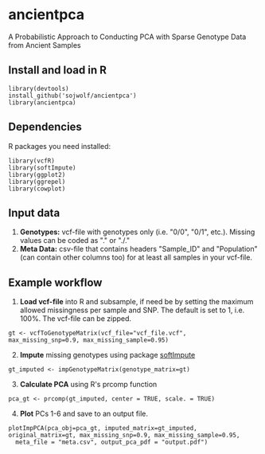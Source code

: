 # ancientpca
A Probabilistic Approach to Conducting PCA with Sparse Genotype Data from Ancient Samples

## Install and load in R

```
library(devtools)
install_github('sojwolf/ancientpca')
library(ancientpca)
```

## Dependencies

R packages you need installed:
```
library(vcfR)
library(softImpute)
library(ggplot2)
library(ggrepel)
library(cowplot)
```

## Input data

1. **Genotypes:** vcf-file with genotypes only (i.e. "0/0", "0/1", etc.). Missing values can be coded as "." or "./."
2. **Meta Data:** csv-file that contains headers "Sample_ID" and "Population" (can contain other columns too) for at least all samples in your vcf-file.


## Example workflow

1. **Load vcf-file** into R and subsample, if need be by setting the maximum allowed missingness per sample and SNP. The default is set to 1, i.e. 100%. The vcf-file can be zipped.

```
gt <- vcfToGenotypeMatrix(vcf_file="vcf_file.vcf", max_missing_snp=0.9, max_missing_sample=0.95)
```

2. **Impute** missing genotypes using package [softImpute](https://web.stanford.edu/~hastie/swData/softImpute/vignette.html)

```
gt_imputed <- impGenotypeMatrix(genotype_matrix=gt)
```

3. **Calculate PCA** using R's prcomp function

```
pca_gt <- prcomp(gt_imputed, center = TRUE, scale. = TRUE)
```

4. **Plot** PCs 1-6 and save to an output file.

```
plotImpPCA(pca_obj=pca_gt, imputed_matrix=gt_imputed, original_matrix=gt, max_missing_snp=0.9, max_missing_sample=0.95,
  meta_file = "meta.csv", output_pca_pdf = "output.pdf")
```
